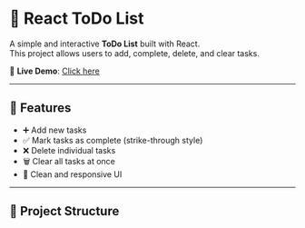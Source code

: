 # 📝 React ToDo List

A simple and interactive **ToDo List** built with React.  
This project allows users to add, complete, delete, and clear tasks.  

🔗 **Live Demo**: [Click here](https://dilliraja7.github.io/Tasks/)

---

## 🚀 Features
- ➕ Add new tasks  
- ✅ Mark tasks as complete (strike-through style)  
- ❌ Delete individual tasks  
- 🗑️ Clear all tasks at once  
- 🎨 Clean and responsive UI  

---

## 📂 Project Structure
